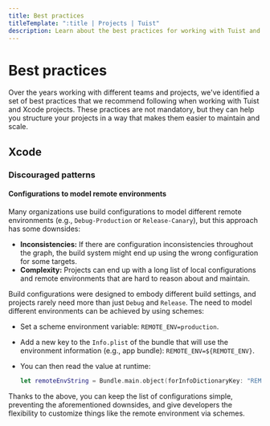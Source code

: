 ```yaml
---
title: Best practices
titleTemplate: ":title | Projects | Tuist"
description: Learn about the best practices for working with Tuist and Xcode projects.
---
```


<h1 id="best-practices">Best practices</h1>

Over the years working with different teams and projects, we've identified a set of best practices that we recommend following when working with Tuist and Xcode projects. These practices are not mandatory, but they can help you structure your projects in a way that makes them easier to maintain and scale.

<h2 id="xcode">Xcode</h2>

<h3 id="discouraged-patterns">Discouraged patterns</h3>

<h4 id="configurations-to-model-remote-environments">Configurations to model remote environments</h4>

Many organizations use build configurations to model different remote environments (e.g., `Debug-Production` or `Release-Canary`), but this approach has some downsides:

- **Inconsistencies:** If there are configuration inconsistencies throughout the graph, the build system might end up using the wrong configuration for some targets.
- **Complexity:** Projects can end up with a long list of local configurations and remote environments that are hard to reason about and maintain.

Build configurations were designed to embody different build settings, and projects rarely need more than just `Debug` and `Release`. The need to model different environments can be achieved by using schemes:

- Set a scheme environment variable: `REMOTE_ENV=production`.
- Add a new key to the `Info.plist` of the bundle that will use the environment information (e.g., app bundle): `REMOTE_ENV=${REMOTE_ENV}`.
- You can then read the value at runtime:

    ```swift
    let remoteEnvString = Bundle.main.object(forInfoDictionaryKey: "REMOTE_ENV") as? String
    ```

Thanks to the above, you can keep the list of configurations simple, preventing the aforementioned downsides, and give developers the flexibility to customize things like the remote environment via schemes.
